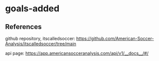 # goals-added


## References
github repository, itscalledsoccer: https://github.com/American-Soccer-Analysis/itscalledsoccer/tree/main

api page: https://app.americansocceranalysis.com/api/v1/__docs__/#/
